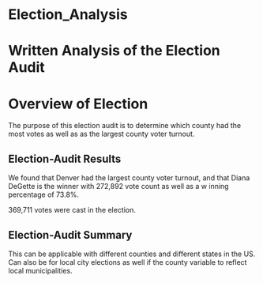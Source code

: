 # Election_Analysis
# Written Analysis of the Election Audit




# Overview of Election
The purpose of this election audit is to determine which county had the most votes as well as as the largest county voter turnout.



## **Election-Audit Results**

We found that Denver had the largest county voter turnout, and that Diana DeGette is the winner with 272,892 vote count as well as a w inning percentage of 73.8%.

369,711 votes were cast in the election.

## **Election-Audit Summary**
This can be applicable with different counties and different states in the US. Can also be for local city elections as well if the county variable to reflect local municipalities. 

